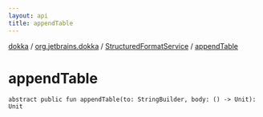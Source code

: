 ```yaml
---
layout: api
title: appendTable
---
```

[dokka](../../index.html) / [org.jetbrains.dokka](../index.html) / [StructuredFormatService](index.html) / [appendTable](appendTable.html)


# appendTable



```
abstract public fun appendTable(to: StringBuilder, body: () -> Unit): Unit
```

